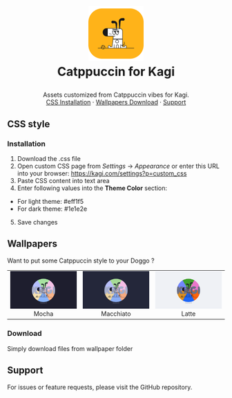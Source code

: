<!-- LOGO -->
<h1>
<p align="center">
  <img src="./assets/icon.png" alt="Icon" width="128"/>
  <br>Catppuccin for Kagi
</h1>
  <p align="center">
    Assets customized from Catppuccin vibes for Kagi.
    <br />
    <a href="#installation">CSS Installation</a>
    ·
    <a href="#download">Wallpapers Download</a>
    ·
    <a href="#support">Support</a>
  </p>
</p>

## CSS style

### Installation

1. Download the .css file
2. Open custom CSS page from *Settings* -> *Appearance* or enter this URL into your browser: https://kagi.com/settings?p=custom_css 
3. Paste CSS content into text area
4. Enter following values into the **Theme Color** section:
- For light theme: #eff1f5
- For dark theme: #1e1e2e
5. Save changes

## Wallpapers

Want to put some Catppuccin style to your Doggo ?

<div align="center">
  <table>
    <tr>
      <td align="center" width="33%"><img src="./wallpapers/catppuccin_kagi_mocha.png" width="200"/><br>Mocha</td>
      <td align="center" width="33%"><img src="./wallpapers/catppuccin_kagi_macchiato.png" width="200"/><br>Macchiato</td>
      <td align="center" width="33%"><img src="./wallpapers/catppuccin_kagi_latte.png" width="200"/><br>Latte</td>
    </tr>
  </table>
</div>

### Download

Simply download files from wallpaper folder

## Support

For issues or feature requests, please visit the GitHub repository.